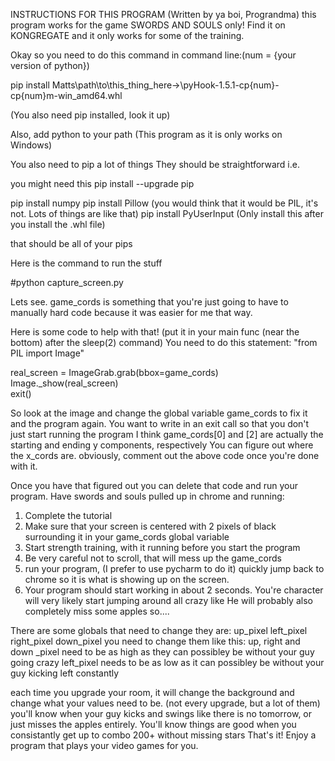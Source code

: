 INSTRUCTIONS FOR THIS PROGRAM
(Written by ya boi, Prograndma)
this program works for the game SWORDS AND SOULS	 only!
Find it on KONGREGATE
and it only works for some of the training. 

Okay so you need to do this command in command line:(num = {your version of python})

pip install Matts\path\to\this_thing_here->\pyHook-1.5.1-cp{num}-cp{num}m-win_amd64.whl

(You also need pip installed, look it up)

Also, add python to your path (This program as it is only works on Windows)

You also need to pip a lot of things
They should be straightforward
i.e.

you might need this
pip install --upgrade pip

pip install numpy
pip install Pillow 
(you would think that it would be PIL, it's not. Lots of things are like that)
pip install PyUserInput
(Only install this after you install the .whl file)
			
that should be all of your pips
			
Here is the command to run the stuff

#python capture_screen.py

Lets see. game_cords is something that you're just going to have to 
manually hard code because it was easier for me that way. 

Here is some code to help with that!
(put it in your main func (near the bottom) after the sleep(2) command)
You need to do this statement:
"from PIL import Image"


real_screen = ImageGrab.grab(bbox=game_cords)
Image._show(real_screen)	
exit()		



So look at the image and change the global variable game_cords to fix it and the program again.
You want to write in an exit call so that you don't just start running the program
I think game_cords[0] and [2] are actually the starting and ending y components, respectively
You can figure out where the x_cords are. 
obviously, comment out the above code once you're done with it. 

Once you have that figured out you can delete that code and run your program. 
Have swords and souls pulled up in chrome and running:
1. Complete the tutorial
2. Make sure that your screen is centered with 2 pixels of black surrounding it in your
   game_cords global variable
3. Start strength training, with it running before you start the program
4. Be very careful not to scroll, that will mess up the game_cords
5. run your program, (I prefer to use pycharm to do it) quickly
   jump back to chrome so it is what is showing up on the screen.
6. Your program should start working in about 2 seconds.
You're character will very likely start jumping around all crazy like
He will probably also completely miss some apples so....

There are some globals that need to change they are:
up_pixel
left_pixel
right_pixel
down_pixel
you need to change them like this:
up, right and down _pixel need to be as high as they can possibley be without your guy going crazy
left_pixel needs to be as low as it can possibley be without your guy kicking left constantly

each time you upgrade your room, it will change the background and change what your values
need to be. (not every upgrade, but a lot of them)
you'll know when your guy kicks and swings like there is no tomorrow, or just misses the apples 
entirely. 
You'll know things are good when you consistantly get up to combo 200+ without missing stars
That's it! Enjoy a program that plays your video games for you. 
